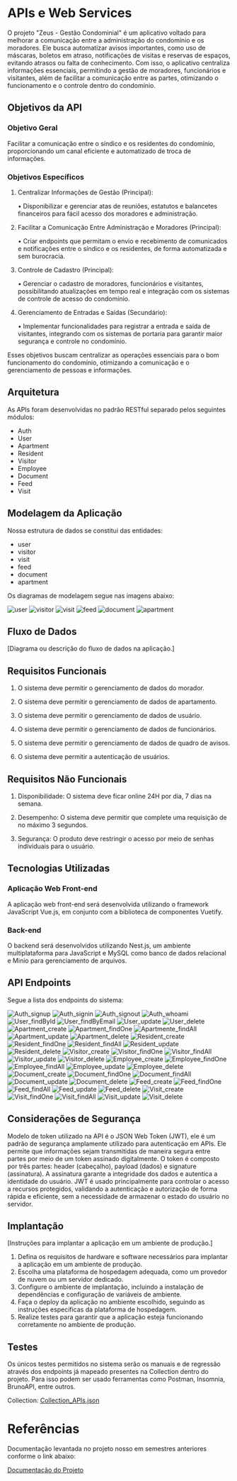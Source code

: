 # APIs e Web Services

O projeto "Zeus - Gestão Condominial" é um aplicativo voltado para melhorar a comunicação entre a administração do condomínio e os moradores. Ele busca automatizar avisos importantes, como uso de máscaras, boletos em atraso, notificações de visitas e reservas de espaços, evitando atrasos ou falta de conhecimento. Com isso, o aplicativo centraliza informações essenciais, permitindo a gestão de moradores, funcionários e visitantes, além de facilitar a comunicação entre as partes, otimizando o funcionamento e o controle dentro do condomínio.

## Objetivos da API

### Objetivo Geral
Facilitar a comunicação entre o síndico e os residentes do condomínio, proporcionando um canal eficiente e automatizado de troca de informações.

### Objetivos Específicos

1. Centralizar Informações de Gestão (Principal):

    • Disponibilizar e gerenciar atas de reuniões, estatutos e balancetes financeiros para  fácil acesso dos moradores e administração.

2. Facilitar a Comunicação Entre Administração e Moradores (Principal):

    • Criar endpoints que permitam o envio e recebimento de comunicados e notificações entre o síndico e os residentes, de forma automatizada e sem burocracia.

3. Controle de Cadastro (Principal):

    • Gerenciar o cadastro de moradores, funcionários e visitantes, possibilitando atualizações em tempo real e integração com os sistemas de controle de acesso do condomínio.

4. Gerenciamento de Entradas e Saídas (Secundário):

    • Implementar funcionalidades para registrar a entrada e saída de visitantes, integrando com os sistemas de portaria para garantir maior segurança e controle no condomínio.

Esses objetivos buscam centralizar as operações essenciais para o bom funcionamento do condomínio, otimizando a comunicação e o gerenciamento de pessoas e informações.

## Arquitetura

As APIs foram desenvolvidas no padrão RESTful separado pelos seguintes módulos:
- Auth
- User
- Apartment
- Resident
- Visitor
- Employee
- Document
- Feed
- Visit

## Modelagem da Aplicação

Nossa estrutura de dados se constitui das entidades:
- user
- visitor
- visit
- feed
- document
- apartment

Os diagramas de modelagem segue nas imagens abaixo:

![user](./img/modelagem_user.jpeg)
![visitor](./img/modelagem_visitor.jpeg)
![visit](./img/modelagem_visit.jpeg)
![feed](./img/modelagem_feed.jpeg)
![document](./img/modelagem_document.jpeg)
![apartment](./img/modelagem_apartment.jpeg)

## Fluxo de Dados

[Diagrama ou descrição do fluxo de dados na aplicação.]

## Requisitos Funcionais

1. O sistema deve permitir o gerenciamento de dados do morador.

2. O sistema deve permitir o gerenciamento de dados de apartamento.

3. O sistema deve permitir o gerenciamento de dados de usuário.

4. O sistema deve permitir o gerenciamento de dados de funcionários.

5. O sistema deve permitir o gerenciamento de dados de quadro de avisos.

6. O sistema deve permitir a autenticação de usuários.

## Requisitos Não Funcionais

1. Disponibilidade: O sistema deve ficar online 24H por dia, 7 dias na semana.

2. Desempenho: O sistema deve permitir que complete uma requisição de no máximo 3 segundos.

3. Segurança: O produto deve restringir o acesso por meio de senhas individuais para o usuário.

## Tecnologias Utilizadas

### Aplicação Web Front-end

A aplicação web front-end será desenvolvida utilizando o framework JavaScript Vue.js, em conjunto com a biblioteca de componentes Vuetify.

### Back-end

O backend será desenvolvidos utilizando Nest.js, um ambiente multiplataforma para JavaScript e MySQL como banco de dados relacional e Minio para gerenciamento de arquivos.

## API Endpoints

Segue a lista dos endpoints do sistema:

![Auth_signup](./img/Auth_signup.jpeg)
![Auth_signin](./img/Auth_signin.jpeg)
![Auth_signout](./img/Auth_signout.jpeg)
![Auth_whoami](./img/Auth_whoami.jpeg)
![User_findById](./img/User_findById.jpeg)
![User_findByEmail](./img/User_findByEmail.jpeg)
![User_update](./img/User_update.jpeg)
![User_delete](./img/User_delete.jpeg)
![Apartment_create](./img/Apartment_create.jpeg)
![Apartment_findOne](./img/Apartment_findOne.jpeg)
![Apartmente_findAll](./img/Apartmente_findAll.jpeg)
![Apartment_update](./img/Apartment_update.jpeg)
![Apartment_delete](./img/Apartment_delete.jpeg)
![Resident_create](./img/Resident_create.jpeg)
![Resident_findOne](./img/Resident_findOne.jpeg)
![Resident_findAll](./img/Resident_findAll.jpeg)
![Resident_update](./img/Resident_update.jpeg)
![Resident_delete](./img/Resident_delete.jpeg)
![Visitor_create](./img/Visitor_create.jpeg)
![Visitor_findOne](./img/Visitor_findOne.jpeg)
![Visitor_findAll](./img/Visitor_findAll.jpeg)
![Visitor_update](./img/Visitor_update.jpeg)
![Visitor_delete](./img/Visitor_delete.jpeg)
![Employee_create](./img/Employee_create.jpeg)
![Employee_findOne](./img/Employee_findOne.jpeg)
![Employee_findAll](./img/Employee_findAll.jpeg)
![Employee_update](./img/Employee_update.jpeg)
![Employee_delete](./img/Employee_delete.jpeg)
![Document_create](./img/Document_create.jpeg)
![Document_findOne](./img/Document_findOne.jpeg)
![Document_findAll](./img/Document_findAll.jpeg)
![Document_update](./img/Document_update.jpeg)
![Document_delete](./img/Document_delete.jpeg)
![Feed_create](./img/Feed_create.jpeg)
![Feed_findOne](./img/Feed_findOne.jpeg)
![Feed_findAll](./img/Feed_findAll.jpeg)
![Feed_update](./img/Feed_update.jpeg)
![Feed_delete](./img/Feed_delete.jpeg)
![Visit_create](./img/Visit_create.jpeg)
![Visit_findOne](./img/Visit_findOne.jpeg)
![Visit_findAll](./img/Visit_findAll.jpeg)
![Visit_update](./img/Visit_update.jpeg)
![Visit_delete](./img/Visit_delete.jpeg)


## Considerações de Segurança

Modelo de token utilizado na API é o JSON Web Token (JWT), ele é um padrão de segurança amplamente utilizado para autenticação em APIs. Ele permite que informações sejam transmitidas de maneira segura entre partes por meio de um token assinado digitalmente. O token é composto por três partes: header (cabeçalho), payload (dados) e signature (assinatura). A assinatura garante a integridade dos dados e autentica a identidade do usuário. JWT é usado principalmente para controlar o acesso a recursos protegidos, validando a autenticação e autorização de forma rápida e eficiente, sem a necessidade de armazenar o estado do usuário no servidor.

## Implantação

[Instruções para implantar a aplicação em um ambiente de produção.]

1. Defina os requisitos de hardware e software necessários para implantar a aplicação em um ambiente de produção.
2. Escolha uma plataforma de hospedagem adequada, como um provedor de nuvem ou um servidor dedicado.
3. Configure o ambiente de implantação, incluindo a instalação de dependências e configuração de variáveis de ambiente.
4. Faça o deploy da aplicação no ambiente escolhido, seguindo as instruções específicas da plataforma de hospedagem.
5. Realize testes para garantir que a aplicação esteja funcionando corretamente no ambiente de produção.

## Testes

Os únicos testes permitidos no sistema serão os manuais e de regressão através dos endpoints já mapeado presentes na Collection dentro do projeto. Para isso podem ser usado ferramentas como Postman, Insomnia, BrunoAPI, entre outros.

Collection: <a href="../sistema/zeus-back/Collection_APIs.json"> Collection_APIs.json</a>

# Referências

Documentação levantada no projeto nosso em semestres anteriores conforme o link abaixo:

<a href="https://docs.google.com/document/d/1DjpDkHZf0630EwuFNUmLxaGB0QGOzr13_3GeTDPsa5U/edit?usp=sharing"> Documentação do Projeto</a>

